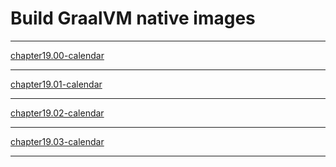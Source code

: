 # Build GraalVM native images #

***

[chapter19.00-calendar](chapter19.00-calendar/README.md)

***

[chapter19.01-calendar](chapter19.01-calendar/README.md)

***

[chapter19.02-calendar](chapter19.02-calendar/README.md)

***

[chapter19.03-calendar](chapter19.03-calendar/README.md)

***
